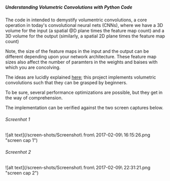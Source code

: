 ##### Understanding Volumetric Convolutions with Python Code

The code in intended to demystify volumentric convolutions, 
a core operation in today's convolutional neural nets (CNNs), 
where we have a 3D volume for the input (a spatial @D plane times the feature map count) and 
a 3D volume for the output (similarly, a spatial 2D plane times the feature map count)

Note, the size of the feature maps in the input and the output can be different 
depending upon your network architecture. 
These feature map sizes also affect the number of paramters in the weights and baises 
with which you are concolving. 

The ideas are lucidly explained [here](http://cs231n.github.io/convolutional-networks/#conv); 
this project implements volumetric convolutions such that they can be grasped by beginners.

To be sure, several performance optimizations are possible, but they get in the way of comprehension.

The implementation can be verified against the two screen captures below.

###### Screenhot 1
![alt text](/screen-shots/Screenshot\ from\ 2017-02-09\ 16\:15\:26.png "screen cap 1")

###### Screenhot 2
![alt text](/screen-shots/Screenshot\ from\ 2017-02-09\ 22\:31\:21.png "screen cap 2")



